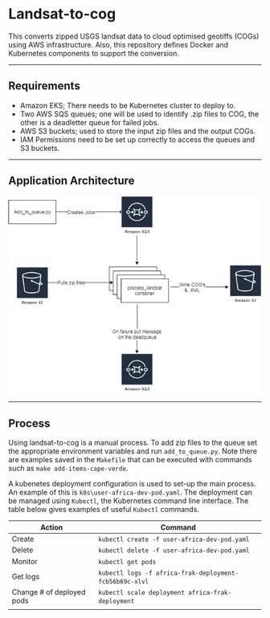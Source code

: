 # Landsat-to-cog
This converts zipped USGS landsat data to cloud optimised geotiffs (COGs)
 using AWS infrastructure.
Also, this repository defines Docker and Kubernetes components to support the conversion.

---
## Requirements
- Amazon EKS; There needs to be Kubernetes cluster to deploy to.
- Two AWS SQS queues; one will be used to identify .zip files to COG, the other is a deadletter queue for failed jobs.
- AWS S3 buckets; used to store the input zip files and the output COGs.
- IAM Permissions need to be set up correctly to access the queues and S3 buckets.

---
## Application Architecture

![application-architecture](img/orchestration-app.png)


---
## Process
Using landsat-to-cog is a manual process. To add zip files to the queue set the appropriate environment variables
  and run `add_to_queue.py`.
Note there are examples saved in the `Makefile` that can be executed with commands
such as `make add-items-cape-verde`.

A kubenetes deployment configuration is used to set-up the main process. An example of this is
 `k8s\user-africa-dev-pod.yaml`. The deployment can be managed using `Kubectl`, the
 Kubernetes command line interface. The table below gives examples of useful `Kubectl` commands.


| Action                     | Command                                                 |
|----------------------------|---------------------------------------------------------|
| Create                     | `kubectl create -f user-africa-dev-pod.yaml`            |
| Delete                     | `kubectl delete -f user-africa-dev-pod.yaml`            |
| Monitor                    | `kubectl get pods`                                      |
| Get logs                   | `kubectl logs -f africa-frak-deployment-fcb56b69c-xlvl` |
| Change # of  deployed pods | `kubectl scale deployment africa-frak-deployment`       |
|                            |                                                         |
